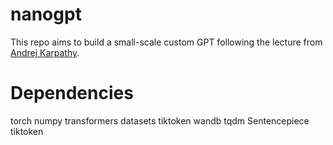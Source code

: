 # nanogpt
This repo aims to build a small-scale custom GPT following the lecture from [Andrej Karpathy](https://www.youtube.com/watch?v=kCc8FmEb1nY).

# Dependencies
torch numpy transformers datasets tiktoken wandb tqdm
Sentencepiece
tiktoken